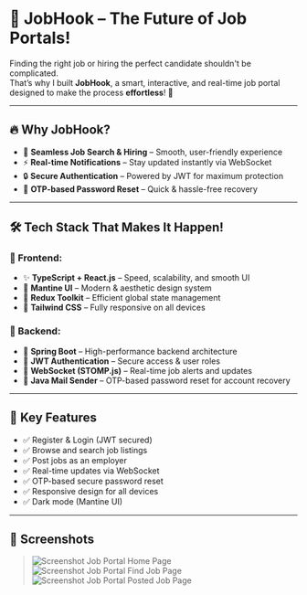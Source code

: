 # 🚀 JobHook – The Future of Job Portals!

Finding the right job or hiring the perfect candidate shouldn't be complicated.  
That’s why I built **JobHook**, a smart, interactive, and real-time job portal designed to make the process **effortless**! 🎯

---

## 🔥 Why JobHook?

- 💼 **Seamless Job Search & Hiring** – Smooth, user-friendly experience  
- ⚡ **Real-time Notifications** – Stay updated instantly via WebSocket  
- 🔒 **Secure Authentication** – Powered by JWT for maximum protection  
- 📩 **OTP-based Password Reset** – Quick & hassle-free recovery  

---

## 🛠 Tech Stack That Makes It Happen!

### 🔹 Frontend:

- ✨ **TypeScript + React.js** – Speed, scalability, and smooth UI  
- 🎨 **Mantine UI** – Modern & aesthetic design system  
- 🔄 **Redux Toolkit** – Efficient global state management  
- 📱 **Tailwind CSS** – Fully responsive on all devices  

### 🔹 Backend:

- 🚀 **Spring Boot** – High-performance backend architecture  
- 🔐 **JWT Authentication** – Secure access & user roles  
- 🔔 **WebSocket (STOMP.js)** – Real-time job alerts and updates  
- 📧 **Java Mail Sender** – OTP-based password reset for account recovery  

---

## 🌟 Key Features

- ✅ Register & Login (JWT secured)
- ✅ Browse and search job listings
- ✅ Post jobs as an employer
- ✅ Real-time updates via WebSocket
- ✅ OTP-based secure password reset
- ✅ Responsive design for all devices
- ✅ Dark mode (Mantine UI)

---

## 📸 Screenshots

> ![Screenshot  Job Portal Home Page](https://github.com/user-attachments/assets/fee0c3f9-46a7-4a51-b240-ca305443ea65)
> ![Screenshot  Job Portal Find Job Page](https://github.com/user-attachments/assets/35f65448-8862-49bb-9294-d770d578315a)
> ![Screenshot  Job Portal Posted Job Page](https://github.com/user-attachments/assets/d899e734-0490-4c9c-83f3-21669b0389ec)







